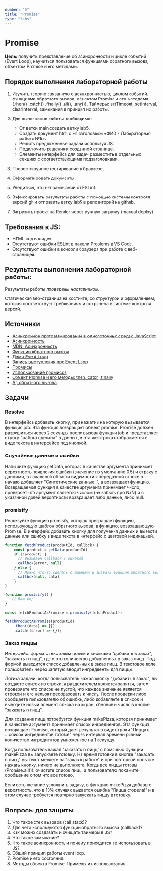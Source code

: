 ```yaml
---
number: "5"
title: "Promise"
type: "labs"
---
```


# Promise

**Цель:** получить представление об асинхронности и цикле событий (Event Loop), научиться пользоваться функциями обратного вызова, объектом Promise и его методами.

## Порядок выполнения лабораторной работы

1. Изучить теорию связанную с асинхронностью, циклом событий, функциями обратного вызова, объектом Promise и его методами (.then() .catch() .finally() .all(), .any()). Таймеры: setTimeout, setInterval, clearInterval, замыкания и принцип их работы.

1. Для выполнения работы необходимо:

   - От ветки main создать ветку lab5.
   - Создать документ html с H1 заголовком «ФИО - Лабораторная работа №5».
   - Решить предложенные задачи используя JS.
   - Подключить решения к созданной странице.
   - Элементы интерфейса для задач разместить в отдельных секциях с соответствующими подзаголовками.

1. Провести ручное тестирование в браузере.
1. Отформатировать документы.
1. Убедиться, что нет замечаний от ESLint.
1. Зафиксировать результаты работы с помощью системы контроля версий git и отправить ветку lab5 в репозиторий на github.
1. Загрузить проект на Render через ручную загрузку (manual deploy).

## Требования к JS:

- HTML код валиден.
- Отсутствуют ошибки ESLint в панели Problems в VS Code.
- Отсутствуют ошибки в консоли браузера при работе с веб-страницей.

## Результаты выполнения лабораторной работы:

Результаты работы _проверены наставником_.

Статическая веб-страница на хостинге, со структурой и оформлением, которая соответствует требованиям и сохранена в системе контроля версий.

## Источники

- [Асинхронное программирование в однопоточных средах JavaScript](https://habr.com/ru/articles/651037/)
- [Асинхронность](https://doka.guide/js/async-in-js/)
- [MDN: Асинхронность](https://developer.mozilla.org/ru/docs/Learn/JavaScript/Asynchronous)
- [Функции обратного вызова](https://learn.javascript.ru/callbacks)
- [Демо Event Loop](http://latentflip.com/loupe/)
- [Запись выступления про Event Loop](https://www.youtube.com/watch?v=8aGhZQkoFbQ)
- [Промисы](https://doka.guide/js/promise/)
- [Использование промисов](https://developer.mozilla.org/ru/docs/Web/JavaScript/Guide/Using_promises)
- [Объект Promise и его методы: then, catch, finally](https://learn.javascript.ru/promise-basics)
- [Ад обратного вызова](http://callbackhell.com/)

## Задачи

### Resolve

В интерфейсе добавить кнопку, при нажатии на которую вызывается функция job. Эта функция возвращает объект promise. Promise должен разрешиться через 2 секунды после вызова функции job и представляет строку "работа сделана" в данных, и эта же строка отображается в виде текста в интерфейсе под кнопкой.

### Случайные данные и ошибки

Напишите функцию getData, которая в качестве аргумента принимает вероятность появления ошибки (значение по умолчанию 0.5) и строку с данными, в локальной области видимости к переданной строке в начало добавляет "Синтетические данные: ", а возвращает функцию.
Возвращаемая функция в качестве аргумента принимает число, проверяет что аргумент является числом (не забыть про NaN) и с указанной долей вероятности возвращает либо данные, либо null.

### promisify

Реализуйте функцию promisify, которая превращает функцию, использующую шаблон обратного вызова, в функцию, возвращающую Promise. В интерфейс добавить кнопку для получения данных и вывести данные или ошибку в виде текста в интерфейс с цветовой индикацией.

```js
function fetchProduct(productId, callbck) {
    const product = getData(productId)
    if (!product) {
      // Вызываем callback с ошибкой
      callbck(error, null)
    } else {
      // Можно что-то сделать с данными и вызвать функцию обратного вызова
      callbck(null, data)
    }
}

function promisify() {
   // Ваш код
}

const fetchProductAsPromise = promisify(fetchProduct);

fetchProductAsPromise(productId)
    .then((data) => {})
    .catch((error) => {});
```

### Заказ пиццы

Интерфейс: форма с текстовым полем и кнопками "добавить в заказ", "заказать n пицц", где n это количество добавленных в заказ пицц. Под формой выводится список добавленных в заказ пицц. В текстовое поле пользователь через запятую вводит ингредиенты для пиццы.

Логика задачи: когда пользователь нажал кнопку "добавить в заказ", вы создаете список из строки, а разделителем является запятая, затем проверяете что список не пустой, что каждое значение является строкой и его нельзя преобразовать к числу. После проверки либо сообщаете пользователю об ошибке, либо добавляете в список и выводите новый элемент списка на экран, обновив и число в кнопке "заказать n пицц".

Для создания пицц потребуется функция makePizza, которая принимает в качестве аргумента принимает список ингредиентов. Эта функция возвращает Promise, который дает результат в виде строки "Пицца с ...список ингредиентов готова!" через интервал времени равный количество ингредиентов умноженное на 1 секунду.

Когда пользователь нажал "заказать n пицц" с помощью функции makePizza вы запускаете готовку. На время готовки в кнопке "заказать n пицц" вы текст меняете на "заказ в работе" и при повторной попытке нажать кнопку, ничего не выполняете. Когда все пиццы готовы (Promise.all()), очистите список пицц, а пользователю покажите сообщение о том что все готово.

Если есть желание усложнить задачу, в функцию makePizza добавьте вероятность, что в 10% случаях выдается ошибка "Пицца сгорела!" и в этом случае требуется повторно запускать пиццу в готовку.

## Вопросы для защиты

1. Что такое стек вызовов (call stack)?
1. Для чего используются функции обратного вызова (callback)?
1. Как можно создавать и очищать таймеры в JS?
1. Что такое замыкание?
1. Что такое асинхронность и почему приходится ее использовать в JS?
1. Общий принцип работы event loop.
1. Promise и его состояния.
1. Методы объекта Promise. Примеры их использования.
